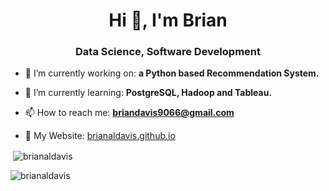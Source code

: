 <h1 align="center">Hi 👋, I'm Brian</h1>
<h3 align="center">Data Science, Software Development</h3>

- 🔭 I’m currently working on: **a Python based Recommendation System.**

- 🌱 I’m currently learning: **PostgreSQL, Hadoop and Tableau.**

- 📫 How to reach me: **briandavis9066@gmail.com**

- 📄 My Website: [brianaldavis.github.io](http://brianaldavis.github.io)

<p>&nbsp;<img align="center" src="https://github-readme-stats.vercel.app/api?username=brianaldavis&show_icons=true&locale=en" alt="brianaldavis" /></p>

<p><img align="center" src="https://github-readme-streak-stats.herokuapp.com/?user=brianaldavis&" alt="brianaldavis" /></p>

<!--
**BrianALDavis/BrianALDavis** is a ✨ _special_ ✨ repository because its `README.md` (this file) appears on your GitHub profile.

Here are some ideas to get you started:

- 👯 I’m looking to collaborate on ...
- 🤔 I’m looking for help with ...
- 💬 Ask me about ...
- 😄 Pronouns: ...
- ⚡ Fun fact: ...
-->
